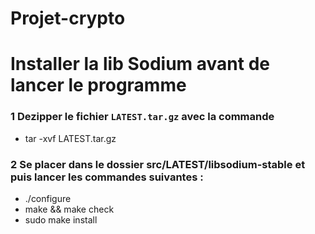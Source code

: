 # Projet-crypto


# Installer la lib Sodium avant de lancer le programme

### 1 Dezipper le fichier `LATEST.tar.gz` avec la commande  

- tar -xvf LATEST.tar.gz


### 2 Se placer dans le dossier src/LATEST/libsodium-stable et puis lancer les commandes suivantes :

- ./configure
- make && make check
- sudo make install
